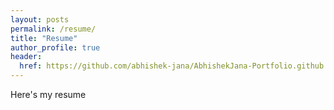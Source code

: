 ```yaml
---
layout: posts
permalink: /resume/
title: "Resume"
author_profile: true
header:
  href: https://github.com/abhishek-jana/AbhishekJana-Portfolio.github.io/raw/master/Abhishek_Jana_resume.pdf
---
```



Here's my resume
